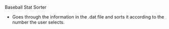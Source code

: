 Baseball Stat Sorter

- Goes through the information in the .dat file and sorts it according to the number the user selects.

